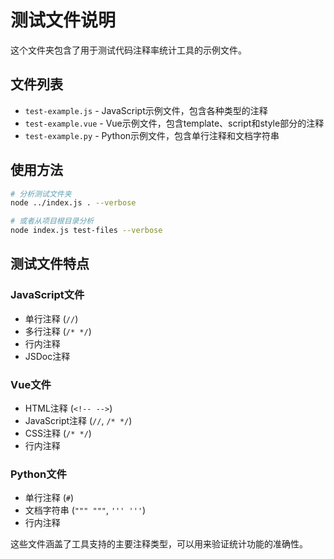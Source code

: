 # 测试文件说明

这个文件夹包含了用于测试代码注释率统计工具的示例文件。

## 文件列表

- `test-example.js` - JavaScript示例文件，包含各种类型的注释
- `test-example.vue` - Vue示例文件，包含template、script和style部分的注释
- `test-example.py` - Python示例文件，包含单行注释和文档字符串

## 使用方法

```bash
# 分析测试文件夹
node ../index.js . --verbose

# 或者从项目根目录分析
node index.js test-files --verbose
```

## 测试文件特点

### JavaScript文件
- 单行注释 (`//`)
- 多行注释 (`/* */`)
- 行内注释
- JSDoc注释

### Vue文件
- HTML注释 (`<!-- -->`)
- JavaScript注释 (`//`, `/* */`)
- CSS注释 (`/* */`)
- 行内注释

### Python文件
- 单行注释 (`#`)
- 文档字符串 (`""" """`, `''' '''`)
- 行内注释

这些文件涵盖了工具支持的主要注释类型，可以用来验证统计功能的准确性。

